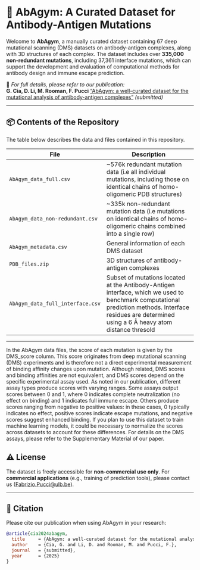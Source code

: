 # 🧬 AbAgym: A Curated Dataset for Antibody-Antigen Mutations

Welcome to **AbAgym**, a manually curated dataset containing 67 deep mutational scanning (DMS) datasets on antibody-antigen complexes, along with 3D structures of each complex. The dataset includes over **335,000 non-redundant mutations**, including 37,361 interface mutations, which can support the development and evaluation of computational methods for antibody design and immune escape prediction.

📄 _For full details, please refer to our publication:_  
**G. Cia, D. Li, M. Rooman, F. Pucci** [“AbAgym: a well-curated dataset for the mutational analysis of antibody-antigen complexes”](https://www.google.com/) _(submitted)_

---

## 📦 Contents of the Repository

The table below describes the data and files contained in this repository.

| File | Description |
|------|-------------|
| `AbAgym_data_full.csv` | ~576k redundant mutation data (i.e all individual mutations, including those on identical chains of homo-oligomeric PDB structures)|
| `AbAgym_data_non-redundant.csv` | ~335k non-redundant mutation data (i.e mutations on identical chains of homo-oligomeric chains combined into a single row) |
| `AbAgym_metadata.csv` | General information of each DMS dataset |
| `PDB_files.zip` | 3D structures of antibody-antigen complexes |
| `AbAgym_data_full_interface.csv` | Subset of mutations located at the Antibody-Antigen interface, which we used to benchmark computational prediction methods. Interface residues are determined using a 6 Å heavy atom distance thresold|

---

In the AbAgym data files, the score of each mutation is given by the DMS_score column. This score originates from deep mutational scanning (DMS) experiments and is therefore not a direct experimental measurement of binding affinity changes upon mutation. Although related, DMS scores and binding affinities are not equivalent, and DMS scores depend on the specific experimental assay used. As noted in our publication, different assay types produce scores with varying ranges. Some assays output scores between 0 and 1, where 0 indicates complete neutralization (no effect on binding) and 1 indicates full immune escape. Others produce scores ranging from negative to positive values: in these cases, 0 typically indicates no effect, positive scores indicate escape mutations, and negative scores suggest enhanced binding. If you plan to use this dataset to train machine learning models, it could be necessary to normalize the scores across datasets to account for these differences. For details on the DMS assays, please refer to the Supplementary Material of our paper.


## ⚠️ License

The dataset is freely accessible for **non-commercial use only**. For **commercial applications** (e.g., training of prediction tools), please contact us (Fabrizio.Pucci@ulb.be).

---

## 🔗 Citation

Please cite our publication when using AbAgym in your research:

```bibtex
@article{cia2024abagym,
  title     = {AbAgym: a well-curated dataset for the mutational analysis of antibody-antigen complexes},
  author    = {Cia, G. and Li, D. and Rooman, M. and Pucci, F.},
  journal   = {submitted},
  year      = {2025}
}
